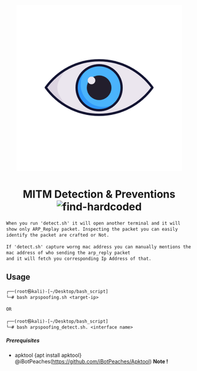 <h1 align="center">
  <img src="img/eye.png" alt="find-hardcoded" width="450px"></a>
  <br>

</h1>

<h1 align="center">
   MITM Detection & Preventions <img src="https://encrypted-tbn0.gstatic.com/images?q=tbn:ANd9GcQeVOteejinhgpZJ_jPME-JwXaH84aHkVLUgVf2mzPgjYn0znu8lQuRpnBVGmt01lmhXLU&usqp=CAU" alt="find-hardcoded" width="25px"></a>
  <br>

</h1>


````
When you run 'detect.sh' it will open another terminal and it will show only ARP_Replay packet. Inspecting the packet you can easily identify the packet are crafted or Not. 

If 'detect.sh' capture worng mac address you can manually mentions the mac address of who sending the arp_reply packet 
and it will fetch you corresponding Ip Address of that.

````

## Usage
```
┌──(root㉿kali)-[~/Desktop/bash_script]
└─# bash arpspoofing.sh <target-ip>

OR

┌──(root㉿kali)-[~/Desktop/bash_script]
└─# bash arpspoofing_detect.sh. <interface name>
```




##### Prerequisites
- apktool {apt install apktool} @iBotPeaches(https://github.com/iBotPeaches/Apktool)
<b> Note ! </b> 
